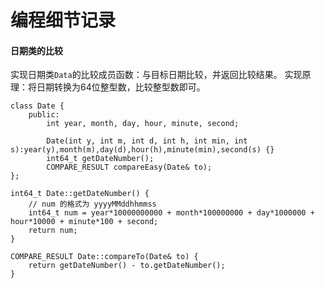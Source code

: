 # 编程细节记录

#### 日期类的比较

实现日期类`Data`的比较成员函数：与目标日期比较，并返回比较结果。
实现原理：将日期转换为64位整型数，比较整型数即可。


    class Date {
        public:
            int year, month, day, hour, minute, second;

            Date(int y, int m, int d, int h, int min, int s):year(y),month(m),day(d),hour(h),minute(min),second(s) {}
            int64_t getDateNumber();
            COMPARE_RESULT compareEasy(Date& to);
    };

    int64_t Date::getDateNumber() {
        // num 的格式为 yyyyMMddhhmmss
        int64_t num = year*10000000000 + month*100000000 + day*1000000 + hour*10000 + minute*100 + second;
        return num;
    }

    COMPARE_RESULT Date::compareTo(Date& to) {
        return getDateNumber() - to.getDateNumber();
    }
